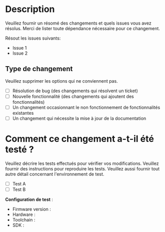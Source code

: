 ﻿# Description

Veuillez fournir un résomé des changements et quels issues vous avez résolus. Merci de lister toute dépendance
nécessaire pour ce changement.

Résout les issues suivants:
- Issue 1
- Issue 2

## Type de changement

Veuillez supprimer les options qui ne conviennent pas.

- [ ] Résolution de bug (des changements qui résolvent un ticket)
- [ ] Nouvelle fonctionnalité (des changements qui ajoutent des fonctionnalités)
- [ ] Un changement occasionnant le non fonctionnement de fonctionnalités existantes
- [ ] Un changement qui nécessite la mise à jour de la documentation

# Comment ce changement a-t-il été testé ?

Veuillez décrire les tests effectués pour vérifier vos modifications.
Veuillez fournir des instructions pour reproduire les tests. Veuillez aussi fournir tout autre détail concernant l'environnement de test.

- [ ] Test A
- [ ] Test B

**Configuration de test** :

* Firmware version :
* Hardware :
* Toolchain :
* SDK :